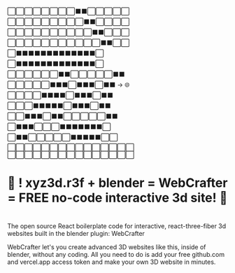 ⬜⬜⬜⬜⬜⬜⬜⬜⬛⬛⬜⬜⬜⬜⬜  
⬜⬜⬜⬜⬜⬜⬜⬜⬜⬛⬛⬜⬜⬜⬜  
⬜⬜⬜⬜⬜⬜⬜⬜⬜⬜⬛⬛⬜⬜⬜  
⬜⬜⬜⬜⬜⬜⬜⬜⬜⬜⬜⬛⬛⬜⬜  
⬜⬛⬛⬛⬛⬛⬛⬛⬛⬛⬛⬛⬛⬛⬜  
⬜⬛⬛⬛⬛⬛⬛⬛⬛⬛⬛⬛⬛⬛⬜  
⬜⬜⬜⬜⬜⬜⬛⬛⬜⬜⬜⬜⬜⬛⬛  
⬜⬜⬜⬜⬜⬛⬛⬛⬜⬛⬛⬛⬜⬛⬛ -> 🌐
⬜⬜⬜⬜⬛⬛⬛⬛⬜⬛⬛⬛⬜⬛⬛  
⬜⬜⬜⬛⬛⬛⬛⬛⬜⬛⬛⬛⬜⬛⬛  
⬜⬜⬛⬛⬛⬜⬛⬛⬜⬜⬜⬜⬜⬛⬛  
⬜⬛⬛⬛⬜⬜⬜⬛⬛⬛⬛⬛⬛⬛⬜  
⬜⬛⬛⬜⬜⬜⬜⬜⬛⬛⬛⬛⬛⬜⬜  
⬜⬜⬜⬜⬜⬜⬜⬜⬜⬜⬜⬜⬜⬜⬜  
⬜⬜⬜⬜⬜⬜⬜⬜⬜⬜⬜⬜⬜⬜⬜

#

<h1 align="center">
 🌟 ! xyz3d.r3f + blender = WebCrafter = FREE no-code interactive 3d site! 🌟
</h1>

#

The open source React boilerplate code for interactive, react-three-fiber 3d websites built in the blender plugin: WebCrafter

WebCrafter let's you create advanced 3D websites like this, inside of blender, without any coding.
All you need to do is add your free github.com and vercel.app access token and make your own 3D website in minutes.
